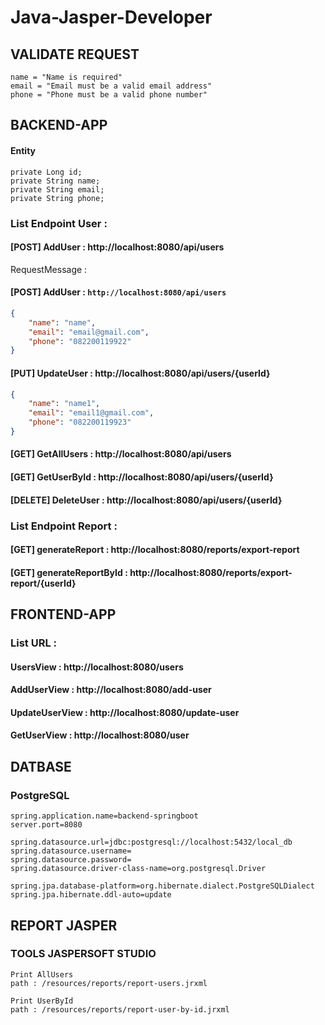 # Java-Jasper-Developer

## VALIDATE REQUEST
```
name = "Name is required"
email = "Email must be a valid email address"
phone = "Phone must be a valid phone number"
```

## BACKEND-APP 
#### Entity
```
private Long id;
private String name;
private String email;
private String phone;
```
### List Endpoint User :
#### [POST] AddUser : http://localhost:8080/api/users
RequestMessage :
#### [POST] AddUser : `http://localhost:8080/api/users`
```json
{
    "name": "name",
    "email": "email@gmail.com",
    "phone": "082200119922"
}
```
#### [PUT] UpdateUser : http://localhost:8080/api/users/{userId}
```json
{
    "name": "name1",
    "email": "email1@gmail.com",
    "phone": "082200119923"
}
```
#### [GET] GetAllUsers : http://localhost:8080/api/users
#### [GET] GetUserById : http://localhost:8080/api/users/{userId}
#### [DELETE] DeleteUser : http://localhost:8080/api/users/{userId}

### List Endpoint Report :
#### [GET] generateReport : http://localhost:8080/reports/export-report
#### [GET] generateReportById : http://localhost:8080/reports/export-report/{userId}

## FRONTEND-APP
### List URL :
#### UsersView : http://localhost:8080/users
#### AddUserView : http://localhost:8080/add-user
#### UpdateUserView : http://localhost:8080/update-user
#### GetUserView : http://localhost:8080/user

## DATBASE
### PostgreSQL
```
spring.application.name=backend-springboot
server.port=8080

spring.datasource.url=jdbc:postgresql://localhost:5432/local_db
spring.datasource.username=
spring.datasource.password=
spring.datasource.driver-class-name=org.postgresql.Driver

spring.jpa.database-platform=org.hibernate.dialect.PostgreSQLDialect
spring.jpa.hibernate.ddl-auto=update
```

## REPORT JASPER
### TOOLS JASPERSOFT STUDIO
```
Print AllUsers
path : /resources/reports/report-users.jrxml

Print UserById
path : /resources/reports/report-user-by-id.jrxml
```

